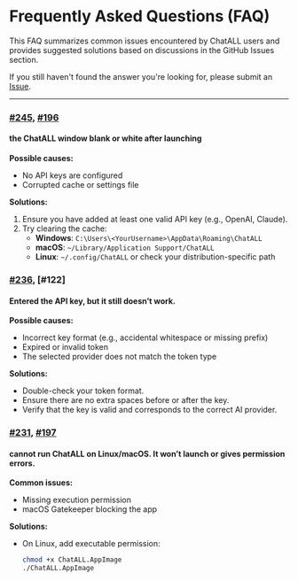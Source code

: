 
# Frequently Asked Questions (FAQ)

This FAQ summarizes common issues encountered by ChatALL users and provides suggested solutions based on discussions in the GitHub Issues section.

If you still haven't found the answer you're looking for, please submit an [Issue](https://github.com/ai-shifu/ChatALL/issues/new/choose).

---

### [#245](https://github.com/ai-shifu/ChatALL/issues/245), [#196](https://github.com/ai-shifu/ChatALL/issues/196)

#### the ChatALL window blank or white after launching

**Possible causes:**
- No API keys are configured
- Corrupted cache or settings file

**Solutions:**
1. Ensure you have added at least one valid API key (e.g., OpenAI, Claude).
2. Try clearing the cache:
   - **Windows**: `C:\Users\<YourUsername>\AppData\Roaming\ChatALL`
   - **macOS**: `~/Library/Application Support/ChatALL`
   - **Linux**: `~/.config/ChatALL` or check your distribution-specific path


### [#236](https://github.com/ai-shifu/ChatALL/issues/236), [#122]

#### Entered the API key, but it still doesn’t work.

**Possible causes:**
- Incorrect key format (e.g., accidental whitespace or missing prefix)
- Expired or invalid token
- The selected provider does not match the token type

**Solutions:**
- Double-check your token format.
- Ensure there are no extra spaces before or after the key.
- Verify that the key is valid and corresponds to the correct AI provider.

### [#231](https://github.com/ai-shifu/ChatALL/issues/231), [#197](https://github.com/ai-shifu/ChatALL/issues/197)


#### cannot run ChatALL on Linux/macOS. It won’t launch or gives permission errors.


**Common issues:**
- Missing execution permission
- macOS Gatekeeper blocking the app

**Solutions:**
- On Linux, add executable permission:
  ```bash
  chmod +x ChatALL.AppImage
  ./ChatALL.AppImage

